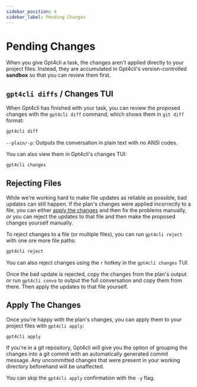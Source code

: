 ```yaml
---
sidebar_position: 4
sidebar_label: Pending Changes
---
```


# Pending Changes

When you give Gpt4cli a task, the changes aren't applied directly to your project files. Instead, they are accumulated in Gpt4cli's version-controlled **sandbox** so that you can review them first.

## `gpt4cli diffs` / Changes TUI

When Gpt4cli has finished with your task, you can review the proposed changes with the `gpt4cli diff` command, which shows them in `git diff` format:

```bash
gpt4cli diff
```

`--plain/-p`: Outputs the conversation in plain text with no ANSI codes.

 You can also view them in Gpt4cli's changes TUI:

```bash
gpt4cli changes
```

## Rejecting Files

While we're working hard to make file updates as reliable as possible, bad updates can still happen. If the plan's changes were applied incorrectly to a file, you can either [apply the changes](#apply-the-changes) and then fix the problems manually, *or* you can reject the updates to that file and then make the proposed changes yourself manually. 

To reject changes to a file (or multiple files), you can run `gpt4cli reject` with one ore more file paths:

```bash
gpt4cli reject 
```

You can also reject changes using the `r` hotkey in the `gpt4cli changes` TUI.

Once the bad update is rejected, copy the changes from the plan's output or run `gpt4cli convo` to output the full conversation and copy them from there. Then apply the updates to that file yourself.

## Apply The Changes

Once you're happy with the plan's changes, you can apply them to your project files with `gpt4cli apply`:

```bash
gpt4cli apply
```

If you're in a git repository, Gpt4cli will give you the option of grouping the changes into a git commit with an automatically generated commit message. Any uncommitted changes that were present in your working directory beforehand will be unaffected.

You can skip the `gpt4cli apply` confirmation with the `-y` flag.
